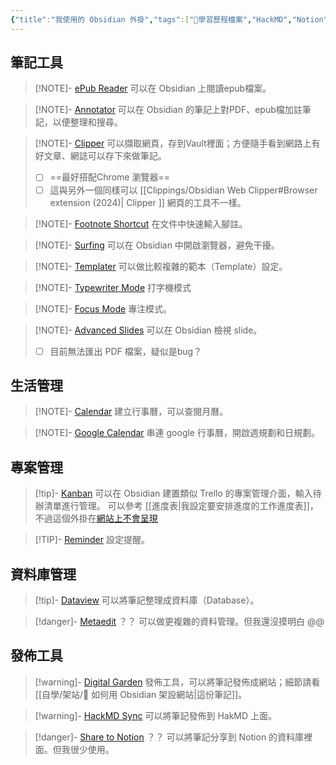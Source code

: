 ```yaml
---
{"title":"我使用的 Obsidian 外掛","tags":["🎯學習歷程檔案","HackMD","Notion","📝數位工具交流beta","DigitalGarden","obsidian","self_learing","website_design"],"status":"✅ Done","dg-publish":true,"hackmd":{"url":"https://hackmd.io/_jamnsXQT1yJ1eLZq2ATFQ","title":"我使用的 Obsidian 外掛","lastSync":"2025-05-06T05:57:44.840Z"},"permalink":"/數位工具/我所使用的 Obsidian 外掛/","dgPassFrontmatter":true,"created":"2025-05-06T17:39:58.000+08:00","updated":"2025-05-10T22:00:15.685+08:00"}
---
```



## 筆記工具


> [!NOTE]- [ePub Reader](obsidian://show-plugin?id=obsidian-epub-plugin)
> 可以在 Obsidian 上閱讀epub檔案。

> [!NOTE]- [Annotator](obsidian://show-plugin?id=obsidian-annotator)
> 可以在 Obsidian 的筆記上對PDF、epub檔加註筆記，以便整理和搜尋。

> [!NOTE]- [Clipper](obsidian://show-plugin?id=obsidian-clipper)
> 可以擷取網頁，存到Vault裡面；方便隨手看到網路上有好文章、網誌可以存下來做筆記。
> - [ ] ==最好搭配Chrome 瀏覽器==
> - [ ] 這與另外一個同樣可以 [[Clippings/Obsidian Web Clipper#Browser extension (2024)\| Clipper ]] 網頁的工具不一樣。

> [!NOTE]- [Footnote Shortcut](obsidian://show-plugin?id=obsidian-footnotes)
> 在文件中快速輸入腳註。
  

> [!NOTE]- [Surfing](obsidian://show-plugin?id=surfing)
> 可以在 Obsidian 中開啟瀏覽器，避免干擾。


> [!NOTE]- [Templater](obsidian://show-plugin?id=templater-obsidian)
> 可以做比較複雜的範本（Template）設定。


> [!NOTE]- [Typewriter Mode](obsidian://show-plugin?id=typewriter-mode)
> 打字機模式


> [!NOTE]- [Focus Mode](obsidian://show-plugin?id=obsidian-focus-mode)
> 專注模式。


> [!NOTE]- [Advanced Slides](obsidian://show-plugin?id=obsidian-advanced-slides)
> 可以在 Obsidian 檢視 slide。
> - [ ] 目前無法匯出 PDF 檔案，疑似是bug？

## 生活管理


> [!NOTE]- [Calendar](obsidian://show-plugin?id=calendar)
> 建立行事曆，可以查閱月曆。


> [!NOTE]- [Google Calendar](obsidian://show-plugin?id=google-calendar)
> 串連 google 行事曆，開啟週規劃和日規劃。





## 專案管理


> [!tip]- [Kanban](obsidian://show-plugin?id=obsidian-kanban)
> 可以在 Obsidian 建置類似 Trello 的專案管理介面，輸入待辦清單進行管理。
> 可以參考 [[進度表\|我設定要安排進度的工作進度表]]，不過這個外掛在[網站上不會呈現](https://bravetree318.netlify.app/%E7%A4%BE%E6%9C%83%E5%A0%B1%E5%B0%8E%E5%B7%A5%E4%BD%9C%E9%9A%8A@0606/%E9%80%B2%E5%BA%A6%E8%A1%A8/)


> [!TIP]- [Reminder](obsidian://show-plugin?id=obsidian-reminder-plugin)
> 設定提醒。

## 資料庫管理

> [!tip]- [Dataview](obsidian://show-plugin?id=dataview)
> 可以將筆記整理成資料庫（Database）。


> [!danger]- [Metaedit](obsidian://show-plugin?id=metaedit) ？？
> 可以做更複雜的資料管理。但我還沒摸明白 @@



## 發佈工具


> [!warning]- [Digital Garden](obsidian://show-plugin?id=digitalgarden)
> 發佈工具，可以將筆記發佈成網站；細節請看[[自學/架站/🔖 如何用 Obsidian 架設網站\|這份筆記]]。


> [!warning]- [HackMD Sync](obsidian://show-plugin?id=hackmd-sync)
> 可以將筆記發佈到 HakMD 上面。


> [!danger]- [Share to Notion](obsidian://show-plugin?id=obsidian-to-notion) ？？
> 可以將筆記分享到 Notion 的資料庫裡面。但我很少使用。


